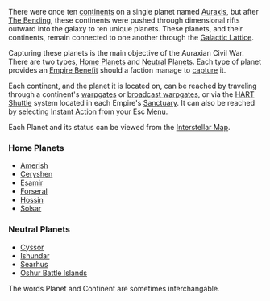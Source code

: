 There were once ten [continents](../locations/Continent.md) on a single planet named
[Auraxis](Auraxis.md), but after [The Bending](../etc/The_Bending.md), these
continents were pushed through dimensional rifts outward into the galaxy to ten
unique planets. These planets, and their continents, remain connected to one
another through the [Galactic Lattice](../terminology/Galactic_Lattice.md).

Capturing these planets is the main objective of the Auraxian Civil War. There
are two types, [Home Planets](Home_Continent.md) and
[Neutral Planets](../terminology/Neutral_Continent.md). Each type of planet
provides an [Empire Benefit](../terminology/Empire_Benefit.md) should a faction
manage to [capture](../etc/Continental_lock.md) it.

Each continent, and the planet it is located on, can be reached by traveling
through a continent's [warpgates](Warpgate.md) or
[broadcast warpgates](../items/Broadcast_warpgate.md), or via the
[HART Shuttle](../terminology/HART.md) system located in each Empire's
[Sanctuary](../locations/Sanctuary.md). It can also be reached by selecting
[Instant Action](../terminology/Instant_Action.md) from your Esc
[Menu](../etc/Menu.md).

Each Planet and its status can be viewed from the
[Interstellar Map](../terminology/Interstellar_Map.md).

### Home Planets

- [Amerish](Amerish.md)
- [Ceryshen](Ceryshen.md)
- [Esamir](Esamir.md)
- [Forseral](Forseral.md)
- [Hossin](Hossin.md)
- [Solsar](Solsar.md)

### Neutral Planets

- [Cyssor](Cyssor.md)
- [Ishundar](Ishundar.md)
- [Searhus](Searhus.md)
- [Oshur Battle Islands](../locations/Oshur.md)

The words Planet and Continent are sometimes interchangable.


